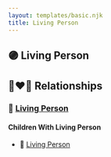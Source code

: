 ```yaml
---
layout: templates/basic.njk
title: Living Person
---
```

## 🟣 Living Person

## 👩‍❤️‍👨 Relationships

### 🔵 [Living Person](/people/2/27255579)

#### Children With Living Person
* 🔵 [Living Person](/people/9/94045846)